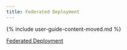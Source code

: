 ```yaml
---
title: Federated Deployment
---
```


{% include user-guide-content-moved.md %}

[Federated Deployment](/docs/tasks/administer-federation/deployment/)
